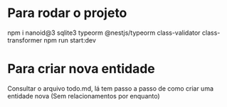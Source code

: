 # Para rodar o projeto
npm i nanoid@3 sqlite3 typeorm @nestjs/typeorm class-validator class-transformer
npm run start:dev

# Para criar nova entidade
Consultar o arquivo todo.md, lá tem passo a passo de como criar uma entidade nova (Sem relacionamentos por enquanto)
